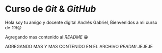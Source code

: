 # Curso de _Git_ & _GitHub_

Hola soy tu amigo y docente digital Andrés Gabriel, Bienvenidos a mi curso de *Git*😊

Agregando mas contenido al _README_ 😁

AGREGANDO MAS Y MAS CONTENIDO EN EL ARCHIVO _READMI_ JEJEJE
